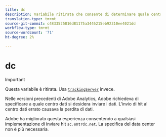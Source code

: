 ```yaml
---
title: dc
description: Variabile ritirata che consente di determinare quale centro dati utilizzare.
translation-type: tm+mt
source-git-commit: c4833525816d81175a3446215eb92310ee4021dd
workflow-type: tm+mt
source-wordcount: '71'
ht-degree: 2%

---
```



# dc

>[!IMPORTANT]
>
>Questa variabile è ritirata. Usa [`trackingServer`](trackingserver.md) invece.

Nelle versioni precedenti di Adobe  Analytics, Adobe richiedeva di specificare a quale centro dati si desidera inviare i dati. L&#39;invio di hit al centro dati errato causava la perdita di dati.

Adobe ha migliorato questa esperienza consentendo a qualsiasi implementazione di inviare hit `sc.omtrdc.net`. La specifica del data center non è più necessaria.
